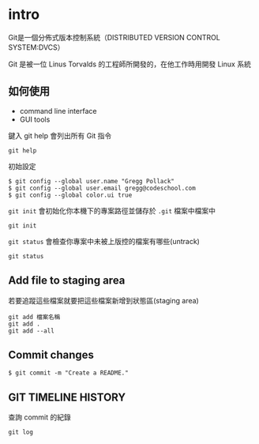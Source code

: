 # intro

Git是一個分佈式版本控制系統（DISTRIBUTED VERSION CONTROL SYSTEM:DVCS）

Git 是被一位 Linus Torvalds 的工程師所開發的，在他工作時用開發 Linux 系統

## 如何使用
- command line interface
- GUI tools

鍵入 git help 會列出所有 Git 指令
```
git help
```

初始設定
```
$ git config --global user.name "Gregg Pollack"
$ git config --global user.email gregg@codeschool.com
$ git config --global color.ui true
```

`git init` 會初始化你本機下的專案路徑並儲存於 `.git` 檔案中檔案中
```
git init
```

`git status` 會檢查你專案中未被上版控的檔案有哪些(untrack)
```
git status
```
## Add file to staging area
若要追蹤這些檔案就要把這些檔案新增到狀態區(staging area)
```
git add 檔案名稱
git add .
git add --all
```

## Commit changes

```
$ git commit -m "Create a README."
```
## GIT TIMELINE HISTORY
查詢 commit 的紀錄
```
git log
```
